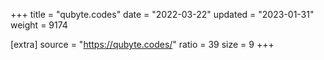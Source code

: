 +++
title = "qubyte.codes"
date = "2022-03-22"
updated = "2023-01-31"
weight = 9174

[extra]
source = "https://qubyte.codes/"
ratio = 39
size = 9
+++
